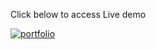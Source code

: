 Click below to access Live demo
 
[![portfolio](https://cdn.dribbble.com/users/153771/screenshots/2462160/live.gif)]([https://gowthamcrud.netlify.app](https://gowthamoff.github.io/advancedForm/form/index.html)https://gowthamoff.github.io/advancedForm/form/index.html) 
